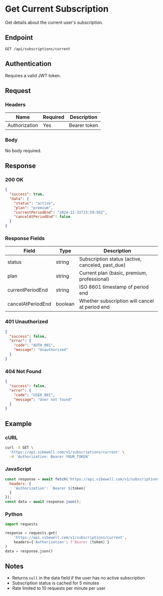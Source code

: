 # Get Current Subscription

Get details about the current user's subscription.

## Endpoint

```
GET /api/subscriptions/current
```

## Authentication

Requires a valid JWT token.

## Request

### Headers

| Name | Required | Description |
|------|----------|-------------|
| Authorization | Yes | Bearer token |

### Body

No body required.

## Response

### 200 OK

```json
{
  "success": true,
  "data": {
    "status": "active",
    "plan": "premium",
    "currentPeriodEnd": "2024-12-31T23:59:59Z",
    "cancelAtPeriodEnd": false
  }
}
```

### Response Fields

| Field | Type | Description |
|-------|------|-------------|
| status | string | Subscription status (active, canceled, past_due) |
| plan | string | Current plan (basic, premium, professional) |
| currentPeriodEnd | string | ISO 8601 timestamp of period end |
| cancelAtPeriodEnd | boolean | Whether subscription will cancel at period end |

### 401 Unauthorized

```json
{
  "success": false,
  "error": {
    "code": "AUTH_001",
    "message": "Unauthorized"
  }
}
```

### 404 Not Found

```json
{
  "success": false,
  "error": {
    "code": "USER_001",
    "message": "User not found"
  }
}
```

## Example

### cURL

```bash
curl -X GET \
  'https://api.vibewell.com/v1/subscriptions/current' \
  -H 'Authorization: Bearer YOUR_TOKEN'
```

### JavaScript

```javascript
const response = await fetch('https://api.vibewell.com/v1/subscriptions/current', {
  headers: {
    'Authorization': `Bearer ${token}`
  }
});
const data = await response.json();
```

### Python

```python
import requests

response = requests.get(
    'https://api.vibewell.com/v1/subscriptions/current',
    headers={'Authorization': f'Bearer {token}'}
)
data = response.json()
```

## Notes

- Returns `null` in the data field if the user has no active subscription
- Subscription status is cached for 5 minutes
- Rate limited to 10 requests per minute per user 